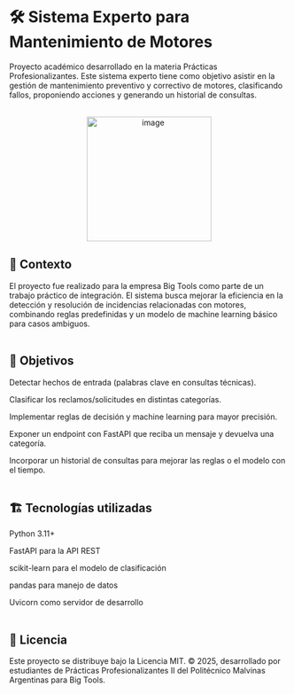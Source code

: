 # 🛠️ Sistema Experto para Mantenimiento de Motores

Proyecto académico desarrollado en la materia Prácticas Profesionalizantes.
Este sistema experto tiene como objetivo asistir en la gestión de mantenimiento preventivo y correctivo de motores, clasificando fallos, proponiendo acciones y generando un historial de consultas. <br /> <br />

<p align="center">
<img width="225" height="225" alt="image" src="https://github.com/user-attachments/assets/266eae85-3c09-46b7-b60b-3cbf29bb9f10" />
<p/>

## 📌 Contexto

El proyecto fue realizado para la empresa Big Tools como parte de un trabajo práctico de integración. El sistema busca mejorar la eficiencia en la detección y
resolución de incidencias relacionadas con motores, combinando reglas predefinidas y un modelo de machine learning básico para casos ambiguos. <br /> <br />


## 🎯 Objetivos

Detectar hechos de entrada (palabras clave en consultas técnicas).

Clasificar los reclamos/solicitudes en distintas categorías.

Implementar reglas de decisión y machine learning para mayor precisión.

Exponer un endpoint con FastAPI que reciba un mensaje y devuelva una categoría.

Incorporar un historial de consultas para mejorar las reglas o el modelo con el tiempo. <br /> <br />


## 🏗️ Tecnologías utilizadas

Python 3.11+

FastAPI para la API REST

scikit-learn para el modelo de clasificación

pandas para manejo de datos

Uvicorn como servidor de desarrollo  <br /> <br />


## 📜 Licencia

Este proyecto se distribuye bajo la Licencia MIT.
© 2025, desarrollado por estudiantes de Prácticas Profesionalizantes II del Politécnico Malvinas Argentinas para Big Tools.
